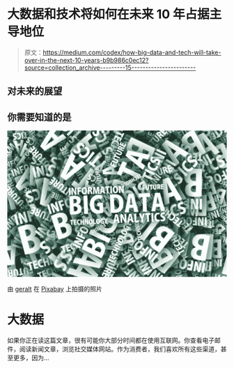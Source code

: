 # 大数据和技术将如何在未来 10 年占据主导地位

> 原文：<https://medium.com/codex/how-big-data-and-tech-will-take-over-in-the-next-10-years-b9b986c0ec12?source=collection_archive---------15----------------------->

## 对未来的展望

## 你需要知道的是

![](img/6962c7e81f4ddb81ee47a3f2f0c9e80c.png)

由 [geralt](https://pixabay.com/users/geralt-9301/) 在 [Pixabay](https://pixabay.com/illustrations/data-big-data-internet-online-www-3808485/) 上拍摄的照片

# 大数据

如果你正在读这篇文章，很有可能你大部分时间都在使用互联网。你查看电子邮件，阅读新闻文章，浏览社交媒体网站。作为消费者，我们喜欢所有这些渠道，甚至更多，因为…